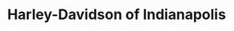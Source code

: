 ---
title: "Harley-Davidson of Indianapolis"
url: /fishers/harley-davidson-of-indianapolis/
shop: motorcycle
---